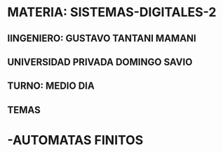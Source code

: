 #  MATERIA: SISTEMAS-DIGITALES-2
## IINGENIERO: GUSTAVO TANTANI MAMANI
## UNIVERSIDAD PRIVADA DOMINGO SAVIO
## TURNO: MEDIO DIA

## TEMAS
# -AUTOMATAS FINITOS
